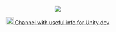 <p align="center">
  <img src="https://capsule-render.vercel.app/api?type=waving&color=gradient&text=Tim%20Hub!&height=300&section=header&fontSize=90"/>
</p>

<p align="center">
  <a href="https://t.me/useful_unity" target= "_blank">
    <img height="20" src="https://upload.wikimedia.org/wikipedia/commons/thumb/8/82/Telegram_logo.svg/2048px-Telegram_logo.svg.png"/>
    Channel with useful info for Unity dev
  </a>
</p>
